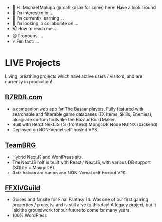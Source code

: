 - 👋 Hi! Michael Malupa (@mahikosan for some) here! Have a look around 
- 👀 I’m interested in ...
- 🌱 I’m currently learning ...
- 💞️ I’m looking to collaborate on ...
- 📫 How to reach me ...
- 😄 Pronouns: ...
- ⚡ Fun fact: ...

# LIVE Projects
Living, breathing projects which have active users / visitors, and are currently in production!

## [BZRDB.com](https://bzrdb.com)
- a companion web app for The Bazaar players. Fully featured with searchable and filterable game databases (EX Items, Skills, Enemies), alongside custom tools like the Bazaar Build Maker.
- Built with React NextJS TS (frontend) MongoDB Node NGINX (backend)
- Deployed on NON-Vercel self-hosted VPS.

## [TeamBRG](https://www.teambrg.com)
- Hybrid NextJS and WordPress site.
- The NextJS half is built with React / NextJS, with various DB support (SQLite + MongoDB).
- Both halves are run on one NON-Vercel self-hosted VPS.

## [FFXIVGuild](https://www.ffxivguild.com)
- Guides and fansite for Final Fantasy 14. Was one of our first gaming properties / projects, and is still alive to this day! A legacy project, but it laid the groundwork for our future to come for many years.
- 100% WordPress

<!---
mahikosan/mahikosan is a ✨ special ✨ repository because its `README.md` (this file) appears on your GitHub profile.
You can click the Preview link to take a look at your changes.
--->
